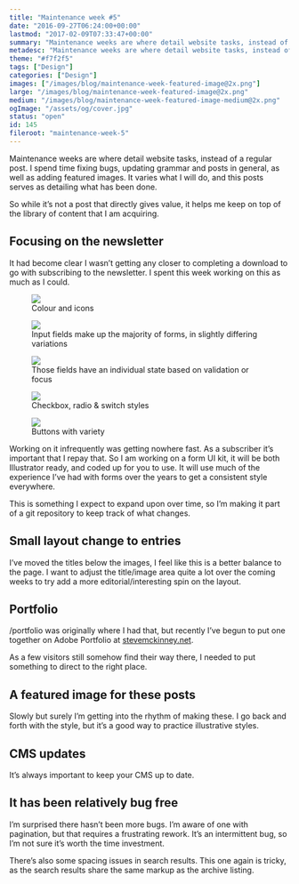 ```yaml
---
title: "Maintenance week #5"
date: "2016-09-27T06:24:00+00:00"
lastmod: "2017-02-09T07:33:47+00:00"
summary: "Maintenance weeks are where detail website tasks, instead of a regular post. I spend time fixing bugs, updating grammar and posts in general, as well as adding featured images. It varies what I will do, and this posts serves as detailing what has been done."
metadesc: "Maintenance weeks are where detail website tasks, instead of a regular post. I spend time fixing bugs, updating grammar and posts in general."
theme: "#f7f2f5"
tags: ["Design"]
categories: ["Design"]
images: ["/images/blog/maintenance-week-featured-image@2x.png"]
large: "/images/blog/maintenance-week-featured-image@2x.png"
medium: "/images/blog/maintenance-week-featured-image-medium@2x.png"
ogImage: "/assets/og/cover.jpg"
status: "open"
id: 145
fileroot: "maintenance-week-5"
---
```


Maintenance weeks are where detail website tasks, instead of a regular post. I spend time fixing bugs, updating grammar and posts in general, as well as adding featured images. It varies what I will do, and this posts serves as detailing what has been done.

So while it’s not a post that directly gives value, it helps me keep on top of the library of content that I am acquiring.

## Focusing on the newsletter
It had become clear I wasn’t getting any closer to completing a download to go with subscribing to the newsletter. I spent this week working on this as much as I could.

<figure><Image src="/images/blog/maintenance-week-color.png" width={738} height={554} /><figcaption>Colour and icons</figcaption></figure>
<figure><Image src="/images/blog/maintenance-week-breakdown.png" width={738} height={554} /><figcaption>Input fields make up the majority of forms, in slightly differing variations</figcaption></figure>
<figure><Image src="/images/blog/maintenance-week-state.png" width={738} height={554} /><figcaption>Those fields have an individual state based on validation or focus</figcaption></figure>
<figure><Image src="/images/blog/maintenance-week-checkbox.png" width={738} height={554} /><figcaption>Checkbox, radio & switch styles</figcaption></figure>
<figure><Image src="/images/blog/maintenance-week-button.png" width={738} height={554} /><figcaption>Buttons with variety</figcaption></figure>

Working on it infrequently was getting nowhere fast. As a subscriber it’s important that I repay that. So I am working on a form UI kit, it will be both Illustrator ready, and coded up for you to use. It will use much of the experience I’ve had with forms over the years to get a consistent style everywhere.

This is something I expect to expand upon over time, so I’m making it part of a git repository to keep track of what changes.

## Small layout change to entries
I’ve moved the titles below the images, I feel like this is a better balance to the page. I want to adjust the title/image area quite a lot over the coming weeks to try add a more editorial/interesting spin on the layout.

## Portfolio
/portfolio was originally where I had that, but recently I’ve begun to put one together on Adobe Portfolio at [stevemckinney.net](http://stevemckinney.net).

As a few visitors still somehow find their way there, I needed to put something to direct to the right place.

## A featured image for these posts
Slowly but surely I’m getting into the rhythm of making these. I go back and forth with the style, but it’s a good way to practice illustrative styles.

## CMS updates
It’s always important to keep your CMS up to date.

## It has been relatively bug free
I’m surprised there hasn’t been more bugs. I’m aware of one with pagination, but that requires a frustrating rework. It’s an intermittent bug, so I’m not sure it’s worth the time investment.

There’s also some spacing issues in search results. This one again is tricky, as the search results share the same markup as the archive listing.
